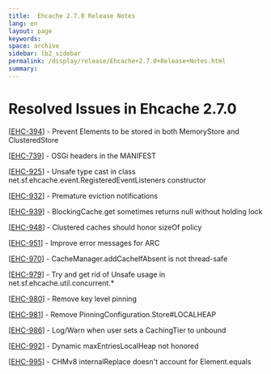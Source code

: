 ```yaml
---
title:  Ehcache 2.7.0 Release Notes  
lang: en
layout: page
keywords:
space: archive
sidebar: lb2_sidebar
permalink: /display/release/Ehcache+2.7.0+Release+Notes.html
summary:
---
```


Resolved Issues in Ehcache 2.7.0
================================

\[[EHC-394](https://jira.terracotta.org/jira/browse/EHC-394)\] - Prevent Elements to be stored in both MemoryStore and ClusteredStore

\[[EHC-739](https://jira.terracotta.org/jira/browse/EHC-739)\] - OSGi headers in the MANIFEST

\[[EHC-925](https://jira.terracotta.org/jira/browse/EHC-925)\] - Unsafe type cast in class net.sf.ehcache.event.RegisteredEventListeners constructor

\[[EHC-932](https://jira.terracotta.org/jira/browse/EHC-932)\] - Premature eviction notifications

\[[EHC-939](https://jira.terracotta.org/jira/browse/EHC-939)\] - BlockingCache.get sometimes returns null without holding lock

\[[EHC-948](https://jira.terracotta.org/jira/browse/EHC-948)\] - Clustered caches should honor sizeOf policy

\[[EHC-951](https://jira.terracotta.org/jira/browse/EHC-951)\] - Improve error messages for ARC

\[[EHC-970](https://jira.terracotta.org/jira/browse/EHC-970)\] - CacheManager.addCacheIfAbsent is not thread-safe

[\[EHC-979](https://jira.terracotta.org/jira/browse/EHC-979)\] - Try and get rid of Unsafe usage in net.sf.ehcache.util.concurrent.\*

\[[EHC-980](https://jira.terracotta.org/jira/browse/EHC-980)\] - Remove key level pinning

\[[EHC-981](https://jira.terracotta.org/jira/browse/EHC-981)\] - Remove PinningConfiguration.Store#LOCALHEAP

\[[EHC-986](https://jira.terracotta.org/jira/browse/EHC-986)\] - Log/Warn when user sets a CachingTier to unbound

\[[EHC-992](https://jira.terracotta.org/jira/browse/EHC-992)\] - Dynamic maxEntriesLocalHeap not honored

\[[EHC-995](https://jira.terracotta.org/jira/browse/EHC-995)\] - CHMv8 internalReplace doesn't account for Element.equals


